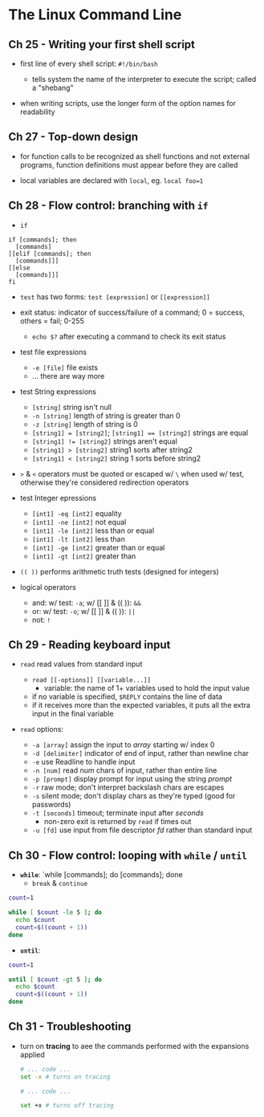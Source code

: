 # The Linux Command Line

## Ch 25 - Writing your first shell script

* first line of every shell script: `#!/bin/bash`
  - tells system the name of the interpreter to execute the script; called a "shebang"

* when writing scripts, use the longer form of the option names for readability

## Ch 27 - Top-down design

*  for function calls to be recognized as shell functions and not external programs, function definitions must appear before they are called

* local variables are declared with `local`, eg. `local foo=1`

## Ch 28 - Flow control: branching with `if`

* `if`

```shell
if [commands]; then
  [commands]
[[elif [commands]; then
  [commands]]]
[[else
  [commands]]]
fi
```

* `test` has two forms: `test [expression]` or `[[expression]]`

* exit status: indicator of success/failure of a command; 0 = success, others = fail; 0-255
  - `echo $?` after executing a command to check its exit status

* test file expressions
  - `-e [file]` file exists
  - ... there are way more

* test String expressions
  - `[string]` string isn't null
  - `-n [string]` length of string is greater than 0
  - `-z [string]` length of string is 0
  - `[string1] = [string2]`; `[string1] == [string2]` strings are equal
  - `[string1] != [string2]` strings aren't equal
  - `[string1] > [string2]` string1 sorts after string2
  - `[string1] < [string2]` string 1 sorts before string2

* `>` & `<` operators must be quoted or escaped w/ `\` when used w/ test, otherwise they're considered redirection operators

* test Integer epressions
  - `[int1] -eq [int2]` equality
  - `[int1] -ne [int2]` not equal
  - `[int1] -le [int2]` less than or equal
  - `[int1] -lt [int2]` less than
  - `[int1] -ge [int2]` greater than or equal
  - `[int1] -gt [int2]` greater than

* `(( ))` performs arithmetic truth tests (designed for integers)

* logical operators
  - and: w/ test: `-a`; w/ [[ ]] & (( )): `&&`
  - or: w/ test: `-o`; w/ [[ ]] & (( )): `||`
  - not: `!`

## Ch 29 - Reading keyboard input

* `read` read values from standard input
  - `read [[-options]] [[variable...]]`
    + variable: the name of 1+ variables used to hold the input value
  - if no variable is specified, `$REPLY` contains the line of data
  - if it receives more than the expected variables, it puts all the extra input in the final variable

* `read` options:
  - `-a [array]` assign the input to _array_ starting w/ index 0
  - `-d [delimiter]` indicator of end of input, rather than newline char
  - `-e` use Readline to handle input
  - `-n [num]` read _num_ chars of input, rather than entire line
  - `-p [prompt]` display prompt for input using the string _prompt_
  - `-r` raw mode; don't interpret backslash chars are escapes
  - `-s` silent mode; don't display chars as they're typed (good for passwords)
  - `-t [seconds]` timeout; terminate input after _seconds_
    + non-zero exit is returned by `read` if times out
  - `-u [fd]` use input from file descriptor _fd_ rather than standard input

## Ch 30 - Flow control: looping with `while` / `until`

* __`while`__: `while [commands]; do [commands]; done
  - `break` & `continue`

```bash
count=1

while [ $count -le 5 ]; do
  echo $count
  count=$((count + 1))
done
```

* __`until`__:

```bash
count=1

until [ $count -gt 5 ]; do
  echo $count
  count=$((count + 1))
done
```

## Ch 31 - Troubleshooting

* turn on __tracing__ to aee the commands performed with the expansions applied
  ```bash
  # ... code ...
  set -x # turns on tracing

  # ... code ...

  set +x # turns off tracing
  ```
